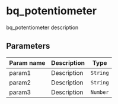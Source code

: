 bq_potentiometer
==========

bq_potentiometer description

Parameters
----------

| Param name | Description | Type     |
 ------------|-------------|----------
| param1     | Description | `String` |
| param2     | Description | `String` |
| param3     | Description | `Number` |
